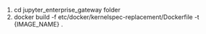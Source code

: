 1. cd jupyter_enterprise_gateway folder 
2. docker build -f etc/docker/kernelspec-replacement/Dockerfile -t {IMAGE_NAME} .

